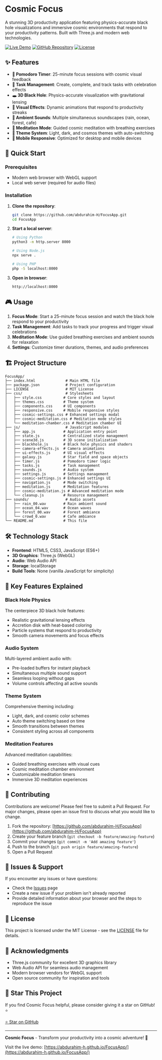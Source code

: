 # Cosmic Focus

A stunning 3D productivity application featuring physics-accurate black hole visualizations and immersive cosmic environments that respond to your productivity patterns. Built with Three.js and modern web technologies.

[![Live Demo](https://img.shields.io/badge/Live-Demo-blue?style=for-the-badge)](https://abdurahim-h.github.io/FocusApp/)
[![GitHub Repository](https://img.shields.io/badge/GitHub-Repository-blue?style=for-the-badge&logo=github)](https://github.com/abdurahim-H/FocusApp)
[![License](https://img.shields.io/badge/License-MIT-green?style=for-the-badge)](LICENSE)

## ✨ Features

- **🎯 Pomodoro Timer**: 25-minute focus sessions with cosmic visual feedback
- **📝 Task Management**: Create, complete, and track tasks with celebration effects
- **🕳️ 3D Black Hole**: Physics-accurate visualization with gravitational lensing
- **🎨 Visual Effects**: Dynamic animations that respond to productivity streaks
- **🎵 Ambient Sounds**: Multiple simultaneous soundscapes (rain, ocean, forest, cafe)
- **🧘 Meditation Mode**: Guided cosmic meditation with breathing exercises
- **🌙 Theme System**: Light, dark, and cosmos themes with auto-switching
- **📱 Mobile Responsive**: Optimized for desktop and mobile devices

## 🚀 Quick Start

### Prerequisites
- Modern web browser with WebGL support
- Local web server (required for audio files)

### Installation

1. **Clone the repository**:
   ```bash
   git clone https://github.com/abdurahim-H/FocusApp.git
   cd FocusApp
   ```

2. **Start a local server**:
   ```bash
   # Using Python
   python3 -m http.server 8000
   
   # Using Node.js
   npx serve .
   
   # Using PHP
   php -S localhost:8000
   ```

3. **Open in browser**:
   ```
   http://localhost:8000
   ```

## 🎮 Usage

1. **Focus Mode**: Start a 25-minute focus session and watch the black hole respond to your productivity
2. **Task Management**: Add tasks to track your progress and trigger visual celebrations
3. **Meditation Mode**: Use guided breathing exercises and ambient sounds for relaxation
4. **Settings**: Customize timer durations, themes, and audio preferences

## 🏗️ Project Structure

```
FocusApp/
├── index.html              # Main HTML file
├── package.json            # Project configuration
├── LICENSE                 # MIT License
├── css/                    # Stylesheets
│   ├── style.css          # Core styles and layout
│   ├── themes.css         # Theme system
│   ├── components.css     # UI components
│   ├── responsive.css     # Mobile responsive styles
│   ├── cosmic-settings.css # Enhanced settings modal
│   ├── cosmic-meditation.css # Meditation mode styles
│   └── meditation-chamber.css # Meditation chamber UI
├── js/                     # JavaScript modules
│   ├── app.js             # Application entry point
│   ├── state.js           # Centralized state management
│   ├── scene3d.js         # 3D scene initialization
│   ├── blackhole.js       # Black hole physics and shaders
│   ├── camera-effects.js  # Camera animations
│   ├── ui-effects.js      # UI visual effects
│   ├── galaxy.js          # Star field and space objects
│   ├── timer.js           # Pomodoro timer logic
│   ├── tasks.js           # Task management
│   ├── sounds.js          # Audio system
│   ├── settings.js        # Settings management
│   ├── cosmic-settings.js # Enhanced settings UI
│   ├── navigation.js      # Mode switching
│   ├── meditation.js      # Meditation features
│   ├── cosmic-meditation.js # Advanced meditation mode
│   └── cleanup.js         # Resource management
├── sounds/                 # Audio assets
│   ├── rain_00.wav        # Rain ambient sound
│   ├── ocean_04.wav       # Ocean waves
│   ├── forest_00.wav      # Forest ambiance
│   └── crowd_0.wav        # Cafe ambiance
└── README.md              # This file
```

## 🛠️ Technology Stack

- **Frontend**: HTML5, CSS3, JavaScript (ES6+)
- **3D Graphics**: Three.js (WebGL)
- **Audio**: Web Audio API
- **Storage**: localStorage
- **Build Tools**: None (vanilla JavaScript for simplicity)

## 🎨 Key Features Explained

### Black Hole Physics
The centerpiece 3D black hole features:
- Realistic gravitational lensing effects
- Accretion disk with heat-based coloring
- Particle systems that respond to productivity
- Smooth camera movements and focus effects

### Audio System
Multi-layered ambient audio with:
- Pre-loaded buffers for instant playback
- Simultaneous multiple sound support
- Seamless looping without gaps
- Volume controls affecting all active sounds

### Theme System
Comprehensive theming including:
- Light, dark, and cosmic color schemes
- Auto theme switching based on time
- Smooth transitions between themes
- Consistent styling across all components

### Meditation Features
Advanced meditation capabilities:
- Guided breathing exercises with visual cues
- Cosmic meditation chamber environment
- Customizable meditation timers
- Immersive 3D meditation experiences

## 🤝 Contributing

Contributions are welcome! Please feel free to submit a Pull Request. For major changes, please open an issue first to discuss what you would like to change.

1. Fork the repository: [https://github.com/abdurahim-H/FocusApp](https://github.com/abdurahim-H/FocusApp)
2. Create your feature branch (`git checkout -b feature/amazing-feature`)
3. Commit your changes (`git commit -m 'Add amazing feature'`)
4. Push to the branch (`git push origin feature/amazing-feature`)
5. Open a Pull Request

## 🐛 Issues & Support

If you encounter any issues or have questions:
- Check the [Issues](https://github.com/abdurahim-H/FocusApp/issues) page
- Create a new issue if your problem isn't already reported
- Provide detailed information about your browser and the steps to reproduce the issue

## 📄 License

This project is licensed under the MIT License - see the [LICENSE](LICENSE) file for details.

## 🙏 Acknowledgments

- Three.js community for excellent 3D graphics library
- Web Audio API for seamless audio management
- Modern browser vendors for WebGL support
- Open source community for inspiration and tools

## 🌟 Star This Project

If you find Cosmic Focus helpful, please consider giving it a star on GitHub! ⭐

[⭐ Star on GitHub](https://github.com/abdurahim-H/FocusApp)

---

**Cosmic Focus** - Transform your productivity into a cosmic adventure! 🌌

Visit the live demo: [https://abdurahim-h.github.io/FocusApp/](https://abdurahim-h.github.io/FocusApp/)
